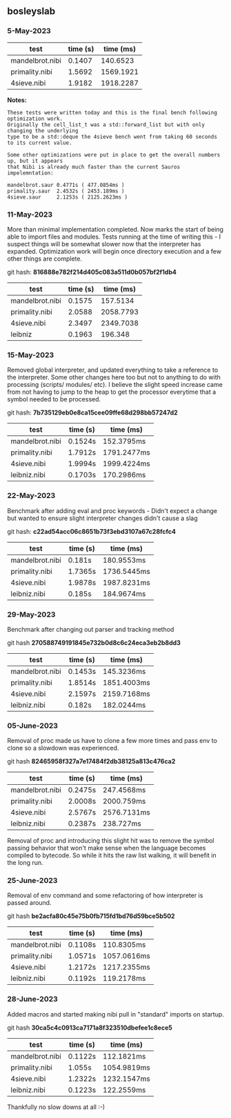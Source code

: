 ## bosleyslab

### 5-May-2023

| test            | time (s)  | time (ms)
|----             |----       |----
| mandelbrot.nibi | 0.1407    | 140.6523
| primality.nibi  | 1.5692    | 1569.1921
| 4sieve.nibi     | 1.9182    | 1918.2287

**Notes:** 
```
These tests were written today and this is the final bench following optimization work.
Originally the cell_list_t was a std::forward_list but with only changing the underlying 
type to be a std::deque the 4sieve bench went from taking 60 seconds to its current value.

Some other optimizations were put in place to get the overall numbers up, but it appears
that Nibi is already much faster than the current Sauros impelemntation:

mandelbrot.saur 0.4771s ( 477.0854ms )
primality.saur  2.4532s ( 2453.189ms )
4sieve.saur     2.1253s ( 2125.2623ms )
```

### 11-May-2023

More than minimal implementation completed. Now marks the start of being able to import
files and modules. Tests running at the time of writing this - I suspect things will be 
somewhat slower now that the interpreter has expanded. Optimization work will begin
once directory execution and a few other things are complete.

git hash: **816888e782f214d405c083a511d0b057bf2f1db4**

| test            | time (s)  | time (ms)
|----             |----       |----
| mandelbrot.nibi | 0.1575    | 157.5134
| primality.nibi  | 2.0588    | 2058.7793
| 4sieve.nibi     | 2.3497    | 2349.7038
| leibniz         | 0.1963    | 196.348

### 15-May-2023

Removed global interpreter, and updated everything to take a reference to the interpreter. Some other 
changes here too but not to anything to do with processing (scripts/ modules/ etc). I believe the 
slight speed increase came from not having to jump to the heap to get the processor everytime
that a symbol needed to be processed.

git hash: **7b735129eb0e8ca15cee09ffe68d298bb57247d2**

| test            | time (s)  | time (ms)
|----             |----       |----
| mandelbrot.nibi | 0.1524s | 152.3795ms  |
| primality.nibi  | 1.7912s | 1791.2477ms |
| 4sieve.nibi     | 1.9994s | 1999.4224ms |
| leibniz.nibi    | 0.1703s | 170.2986ms  |

### 22-May-2023

Benchmark after adding eval and proc keywords - Didn't expect a change but wanted to
ensure slight interpreter changes didn't cause a slag

git hash: **c22ad54acc06c8651b73f3ebd3107a67c28fcfc4**

| test            | time (s)  | time (ms)
|----             |----       |----
| mandelbrot.nibi | 0.181s  | 180.9553ms  |
| primality.nibi  | 1.7365s | 1736.5445ms |
| 4sieve.nibi     | 1.9878s | 1987.8231ms |
| leibniz.nibi    | 0.185s  | 184.9674ms  |

### 29-May-2023

Benchmark after changing out parser and tracking method

git hash **270588749191845e732b0d8c6c24eca3eb2b8dd3**

| test            | time (s)  | time (ms)
|----             |----       |----
| mandelbrot.nibi | 0.1453s   | 145.3236ms  |
| primality.nibi  | 1.8514s   | 1851.4003ms |
| 4sieve.nibi     | 2.1597s   | 2159.7168ms |
| leibniz.nibi    | 0.182s    | 182.0244ms  |

### 05-June-2023

Removal of proc made us have to clone a few more times and pass env to clone so 
a slowdown was experienced.

git hash **82465958f327a7e17484f2db38125a813c476ca2**

| test            | time (s)  | time (ms)
|----             |----       |----
| mandelbrot.nibi | 0.2475s   | 247.4568ms  |
| primality.nibi  | 2.0008s   | 2000.759ms  |
| 4sieve.nibi     | 2.5767s   | 2576.7131ms |
| leibniz.nibi    | 0.2387s   | 238.727ms   |

Removal of proc and introducing this slight hit was to remove the symbol
passing behavior that won't make sense when the language becomes compiled
to bytecode. So while it hits the raw list walking, it will benefit in the 
long run.

### 25-June-2023

Removal of env command and some refactoring of how interpreter is passed around.

git hash **be2acfa80c45e75b0fb715fd1bd76d59bce5b502**

| test            | time (s)  | time (ms)
|----             |----       |----
| mandelbrot.nibi | 0.1108s   | 110.8305ms  |
| primality.nibi  | 1.0571s   | 1057.0616ms |
| 4sieve.nibi     | 1.2172s   | 1217.2355ms |
| leibniz.nibi    | 0.1192s   | 119.2178ms  |

### 28-June-2023

Added macros and started making nibi pull in "standard" imports on startup.

git hash **30ca5c4c0913ca7171a8f323510dbefee1c8ece5**

| test            | time (s)  | time (ms)
|----             |----       |----
| mandelbrot.nibi | 0.1122s   | 112.1821ms  |
| primality.nibi  | 1.055s    | 1054.9819ms |
| 4sieve.nibi     | 1.2322s   | 1232.1547ms |
| leibniz.nibi    | 0.1223s   | 122.2559ms  |

Thankfully no slow downs at all :-)


